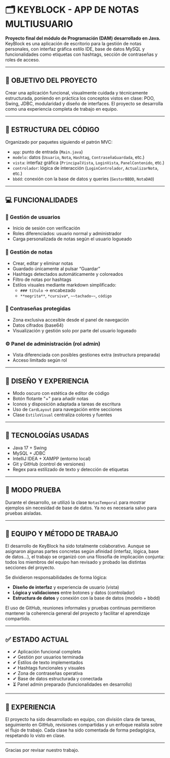 # 🗂️ KEYBLOCK - APP DE NOTAS MULTIUSUARIO

**Proyecto final del módulo de Programación (DAM) desarrollado en Java.** KeyBlock es una aplicación de escritorio para la gestión de notas personales, con interfaz gráfica estilo IDE, base de datos MySQL y funcionalidades como etiquetas con hashtags, sección de contraseñas y roles de acceso.

---

## 🧠 OBJETIVO DEL PROYECTO

Crear una aplicación funcional, visualmente cuidada y técnicamente estructurada, poniendo en práctica los conceptos vistos en clase: POO, Swing, JDBC, modularidad y diseño de interfaces. El proyecto se desarrolla como una experiencia completa de trabajo en equipo.

---

## 📁 ESTRUCTURA DEL CÓDIGO

Organizado por paquetes siguiendo el patrón MVC:

- `app`: punto de entrada (`Main.java`)
- `modelo`: datos (`Usuario`, `Nota`, `Hashtag`, `ContraseñaGuardada`, etc.)
- `vista`: interfaz gráfica (`PrincipalVista`, `LoginVista`, `PanelContenido`, etc.)
- `controlador`: lógica de interacción (`LoginControlador`, `ActualizarNota`, etc.)
- `bbdd`: conexión con la base de datos y queries (`GestorBBDD`, `NotaDAO`)

---

## 💻 FUNCIONALIDADES

### 👤 Gestión de usuarios

- Inicio de sesión con verificación
- Roles diferenciados: usuario normal y administrador
- Carga personalizada de notas según el usuario logueado

### 📝 Gestión de notas

- Crear, editar y eliminar notas
- Guardado únicamente al pulsar “Guardar”
- Hashtags detectados automáticamente y coloreados
- Filtro de notas por hashtags
- Estilos visuales mediante markdown simplificado:
  - `### título` → encabezado
  - `**negrita**`, `*cursiva*`, `~~tachado~~`, ``código``

### 🔐 Contraseñas protegidas

- Zona exclusiva accesible desde el panel de navegación
- Datos cifrados (base64)
- Visualización y gestión solo por parte del usuario logueado

### ⚙️ Panel de administración (rol admin)

- Vista diferenciada con posibles gestiones extra (estructura preparada)
- Acceso limitado según rol

---

## 🎨 DISEÑO Y EXPERIENCIA

- Modo oscuro con estética de editor de código
- Botón flotante "+" para añadir notas
- Iconos y disposición adaptada a tareas de escritura
- Uso de `CardLayout` para navegación entre secciones
- Clase `EstiloVisual` centraliza colores y fuentes

---

## 🔧 TECNOLOGÍAS USADAS

- Java 17 + Swing
- MySQL + JDBC
- IntelliJ IDEA + XAMPP (entorno local)
- Git y GitHub (control de versiones)
- Regex para estilizado de texto y detección de etiquetas

---

## 🧪 MODO PRUEBA

Durante el desarrollo, se utilizó la clase `NotasTemporal` para mostrar ejemplos sin necesidad de base de datos. Ya no es necesaria salvo para pruebas aisladas.

---

## 👥 EQUIPO Y MÉTODO DE TRABAJO

El desarrollo de KeyBlock ha sido totalmente colaborativo. Aunque se asignaron algunas partes concretas según afinidad (interfaz, lógica, base de datos…), el trabajo se organizó con una filosofía de implicación conjunta: todos los miembros del equipo han revisado y probado las distintas secciones del proyecto.

Se dividieron responsabilidades de forma lógica:
- **Diseño de interfaz** y experiencia de usuario (vista)
- **Lógica y validaciones** entre botones y datos (controlador)
- **Estructura de datos** y conexión con la base de datos (modelo + bbdd)

El uso de GitHub, reuniones informales y pruebas continuas permitieron mantener la coherencia general del proyecto y facilitar el aprendizaje compartido.


---

## ✅ ESTADO ACTUAL

- ✔ Aplicación funcional completa
- ✔ Gestión por usuarios terminada
- ✔ Estilos de texto implementados
- ✔ Hashtags funcionales y visuales
- ✔ Zona de contraseñas operativa
- ✔ Base de datos estructurada y conectada
- ⏳ Panel admin preparado (funcionalidades en desarrollo)

---

## 🧩 EXPERIENCIA

El proyecto ha sido desarrollado en equipo, con división clara de tareas, seguimiento en GitHub, revisiones compartidas y un enfoque realista sobre el flujo de trabajo. Cada clase ha sido comentada de forma pedagógica, respetando lo visto en clase.

---

Gracias por revisar nuestro trabajo.  

